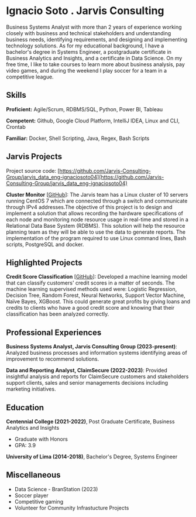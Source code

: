 # Ignacio Soto . Jarvis Consulting

Business Systems Analyst with more than 2 years of experience working closely with business and technical stakeholders and understanding business needs, identifying requirements, and designing and implementing technology solutions. As for my educational background, I have a bachelor's degree in Systems Engineer, a postgraduate certificate in Business Analytics and Insights, and a certificate in Data Science. On my free time, I like to take courses to learn more about business analysis, pay video games, and during the weekend I play soccer for a team in a competitive league.

## Skills

**Proficient:** Agile/Scrum, RDBMS/SQL, Python, Power BI, Tableau

**Competent:** Github, Google Cloud Platform, IntelliJ IDEA, Linux and CLI, Crontab

**Familiar:** Docker, Shell Scripting, Java, Regex, Bash Scripts

## Jarvis Projects

Project source code: [https://github.com/Jarvis-Consulting-Group/jarvis_data_eng-ignaciosoto04](https://github.com/Jarvis-Consulting-Group/jarvis_data_eng-ignaciosoto04)


**Cluster Monitor** [[GitHub](https://github.com/Jarvis-Consulting-Group/jarvis_data_eng-ignaciosoto04/tree/master/linux_sql)]: The Jarvis team has a Linux cluster of 10 servers running CentOS 7 which are connected through a switch and communicate through IPv4 addresses.The objective of this project is to design and implement a solution that allows recording the hardware specifications of each node and monitoring node resource usage in real-time and stored in a Relational Data Base System (RDBMS). This solution will help the resource planning team as they will be able to use the data to generate reports. The implementation of the program required to use Linux command lines, Bash scripts, PostgreSQL and docker.


## Highlighted Projects
**Credit Score Classification** [[GitHub](https://github.com/ignaciosoto04/Projects/blob/main/Credit_Score_Classification_v2.ipynb)]: Developed a machine learning model that can classify customers' credit scores in a matter of seconds. The machine learning supervised methods used were: Logistic Regression, Decision Tree, Random Forest, Neural Networks, Support Vector Machine, Naïve Bayes, XGBoost. This could generate great profits by giving loans and credits to clients who have a good credit score and knowing that their classification has been analyzed correctly.


## Professional Experiences

**Business Systems Analyst, Jarvis Consulting Group (2023-present)**: Analyzed business processes and information systems identifying areas of improvement to recommend solutions.

**Data and Reporting Analyst, ClaimSecure (2022-2023)**: Provided insightful analysis and reports for ClaimSecure customers and stakeholders support clients, sales and senior managements decisions including marketing initiatives.


## Education
**Centennial College (2021-2022)**, Post Graduate Certificate, Business Analytics and Insights
- Graduate with Honors
- GPA: 3.9

**University of Lima (2014-2018)**, Bachelor's Degree, Systems Engineer


## Miscellaneous
- Data Science - BranStation (2023)
- Soccer player
- Competitive gaming
- Volunteer for Community Infrastucture Projects
